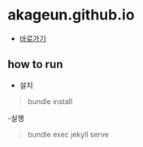 # akageun.github.io

- [바로가기](https://akageun.github.io)


## how to run
- 설치

> bundle install

-실행

> bundle exec jekyll serve